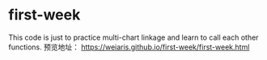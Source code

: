 # first-week
This code is just to practice multi-chart linkage and learn to call each other functions.
预览地址：
https://weiaris.github.io/first-week/first-week.html

